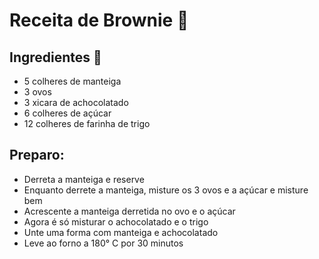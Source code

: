 # 						Receita de Brownie :chocolate_bar:

## Ingredientes :notebook:

- 5 colheres de manteiga
- 3 ovos
- 3 xicara de achocolatado
- 6 colheres de açúcar
- 12 colheres de farinha de trigo

## Preparo:

- Derreta a manteiga e reserve
- Enquanto derrete a manteiga, misture os 3 ovos e a açúcar e misture bem
- Acrescente a manteiga derretida no ovo e o açúcar
- Agora é só misturar o achocolatado e o trigo
- Unte uma forma com manteiga e achocolatado
- Leve ao forno a 180° C por 30 minutos



